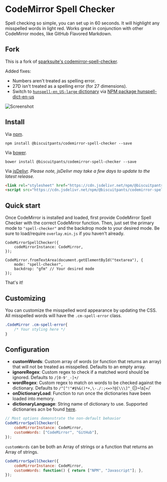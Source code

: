 # CodeMirror Spell Checker
Spell checking so simple, you can set up in 60 seconds. It will highlight any misspelled words in light red. Works great in conjunction with other CodeMirror modes, like GitHub Flavored Markdown.

## Fork

This is a fork of [sparksuite's codemirror-spell-checker](https://github.com/sparksuite/codemirror-spell-checker).

Added fixes:
* Numbers aren't treated as spelling error.
* 27D isn't treated as a spelling error (for 27 dimensions).
* Switch to [`hunspell-en_US-large` dictionary](https://sourceforge.net/projects/wordlist/files/speller/2018.04.16/)
  via [NPM package hunspell-dict-en-us](https://www.npmjs.com/package/hunspell-dict-en-us)

![Screenshot](http://i.imgur.com/7yb5Nne.png)

## Install

Via [npm](https://www.npmjs.com/package/codemirror-spell-checker).
```
npm install @biscuitpants/codemirror-spell-checker --save
```

Via [bower](https://www.bower.io).
```
bower install @biscuitpants/codemirror-spell-checker --save
```

Via [jsDelivr](https://www.jsdelivr.com/package/npm/@biscuitpants/codemirror-spell-checker). *Please note, jsDelivr may take a few days to update to the latest release.*

```HTML
<link rel="stylesheet" href="https://cdn.jsdelivr.net/npm/@biscuitpants/codemirror-spell-checker/latest/spell-checker.min.css">
<script src="https://cdn.jsdelivr.net/npm/@biscuitpants/codemirror-spell-checker/latest/spell-checker.min.js"></script>
```

## Quick start
Once CodeMirror is installed and loaded, first provide CodeMirror Spell Checker with the correct CodeMirror function. Then, just set the primary mode to `"spell-checker"` and the backdrop mode to your desired mode. Be sure to load/require `overlay.min.js` if you haven't already.

```JS
CodeMirrorSpellChecker({
	codeMirrorInstance: CodeMirror,
});

CodeMirror.fromTextArea(document.getElementById("textarea"), {
	mode: "spell-checker",
	backdrop: "gfm" // Your desired mode
});
```

That's it!

## Customizing
You can customize the misspelled word appearance by updating the CSS. All misspelled words will have the `.cm-spell-error` class.

```CSS
.CodeMirror .cm-spell-error{
	/* Your styling here */
}
```

## Configuration

- **customWords**: Custom array of words (or function that returns an array) that will not be treated as misspelled. Defaults to an empty array.
- **ignoreRegex**: Custom regex to check if a matched word should be ignored. Defaults to `/[0-9'_-]+/`
- **wordRegex**: Custom regex to match on words to be checked against the dictionary. Defaults to `/^[^!"#$%&()*+,\-./:;<=>?@[\\\]^_`{|}~\s]+/`
- **onDictionaryLoad**: Function to run once the dictionaries have been loaded into memory. 
- **dictionaryLanguage**: String name of dictionary to use. Supported dictionaries acn be found [here](https://spellcheck-dictionaries.github.io/).

```JavaScript
// Most options demonstrate the non-default behavior
CodeMirrorSpellChecker({
	codeMirrorInstance: CodeMirror,
	customWords: ["CodeMirror", "GitHub"],
});
```

`customWords` can be both an Array of strings or a function that returns an Array of strings. 

```JavaScript
CodeMirrorSpellChecker({
	codeMirrorInstance: CodeMirror,
	customWords: function() { return ["NPM", "Javascript"]; },
});
```


